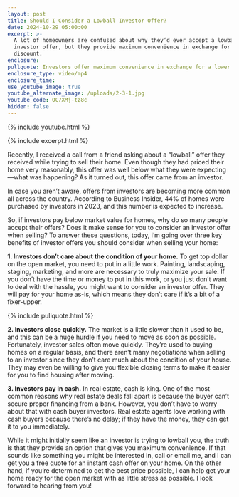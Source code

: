 ```yaml
---
layout: post
title: Should I Consider a Lowball Investor Offer?
date: 2024-10-29 05:00:00
excerpt: >-
  A lot of homeowners are confused about why they’d ever accept a lowball
  investor offer, but they provide maximum convenience in exchange for the
  discount.
enclosure:
pullquote: Investors offer maximum convenience in exchange for a lower price.
enclosure_type: video/mp4
enclosure_time:
use_youtube_image: true
youtube_alternate_image: /uploads/2-3-1.jpg
youtube_code: OC7XMj-tz8c
hidden: false
---
```

{% include youtube.html %}

{% include excerpt.html %}

Recently, I received a call from a friend asking about a “lowball” offer they received while trying to sell their home. Even though they had priced their home very reasonably, this offer was well below what they were expecting—what was happening? As it turned out, this offer came from an investor.

In case you aren’t aware, offers from investors are becoming more common all across the country. According to Business Insider, 44% of homes were purchased by investors in 2023, and this number is expected to increase.

So, if investors pay below market value for homes, why do so many people accept their offers? Does it make sense for you to consider an investor offer when selling? To answer these questions, today, I’m going over three key benefits of investor offers you should consider when selling your home:

**1\. Investors don’t care about the condition of your home.** To get top dollar on the open market, you need to put in a little work. Painting, landscaping, staging, marketing, and more are necessary to truly maximize your sale. If you don’t have the time or money to put in this work, or you just don’t want to deal with the hassle, you might want to consider an investor offer. They will pay for your home as-is, which means they don’t care if it’s a bit of a fixer-upper.

{% include pullquote.html %}

**2\. Investors close quickly.** The market is a little slower than it used to be, and this can be a huge hurdle if you need to move as soon as possible. Fortunately, investor sales often move quickly. They’re used to buying homes on a regular basis, and there aren’t many negotiations when selling to an investor since they don’t care much about the condition of your house. They may even be willing to give you flexible closing terms to make it easier for you to find housing after moving.

**3\. Investors pay in cash.** In real estate, cash is king. One of the most common reasons why real estate deals fall apart is because the buyer can’t secure proper financing from a bank. However, you don’t have to worry about that with cash buyer investors. Real estate agents love working with cash buyers because there’s no delay; if they have the money, they can get it to you immediately.

While it might initially seem like an investor is trying to lowball you, the truth is that they provide an option that gives you maximum convenience. If that sounds like something you might be interested in, call or email me, and I can get you a free quote for an instant cash offer on your home. On the other hand, if you’re determined to get the best price possible, I can help get your home ready for the open market with as little stress as possible. I look forward to hearing from you!